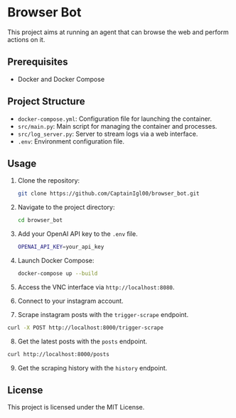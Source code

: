 # Browser Bot

This project aims at running an agent that can browse the web and perform actions on it.

## Prerequisites

- Docker and Docker Compose

## Project Structure

- `docker-compose.yml`: Configuration file for launching the container.
- `src/main.py`: Main script for managing the container and processes.
- `src/log_server.py`: Server to stream logs via a web interface.
- `.env`: Environment configuration file.

## Usage

1. Clone the repository:
   ```bash
   git clone https://github.com/CaptainIgl00/browser_bot.git
   ```

2. Navigate to the project directory:
   ```bash
   cd browser_bot
   ```

3. Add your OpenAI API key to the `.env` file.

    ```bash
    OPENAI_API_KEY=your_api_key
    ```

4. Launch Docker Compose:
   ```bash
   docker-compose up --build
   ```

5. Access the VNC interface via `http://localhost:8080`.

6. Connect to your instagram account.

7. Scrape instagram posts with the `trigger-scrape` endpoint.

```bash
curl -X POST http://localhost:8000/trigger-scrape
```

8. Get the latest posts with the `posts` endpoint.

```bash
curl http://localhost:8000/posts
```

9. Get the scraping history with the `history` endpoint.

## License

This project is licensed under the MIT License.
